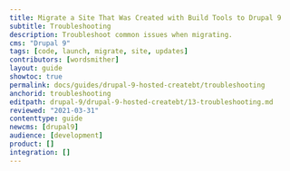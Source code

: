 ```yaml
---
title: Migrate a Site That Was Created with Build Tools to Drupal 9
subtitle: Troubleshooting
description: Troubleshoot common issues when migrating.
cms: "Drupal 9"
tags: [code, launch, migrate, site, updates]
contributors: [wordsmither]
layout: guide
showtoc: true
permalink: docs/guides/drupal-9-hosted-createbt/troubleshooting
anchorid: troubleshooting
editpath: drupal-9/drupal-9-hosted-createbt/13-troubleshooting.md
reviewed: "2021-03-31"
contenttype: guide
newcms: [drupal9]
audience: [development]
product: []
integration: []
---
```


<Partial file="drupal-9/troubleshooting-drush.md" />

<Partial file="drupal-9/troubleshooting-general.md" />